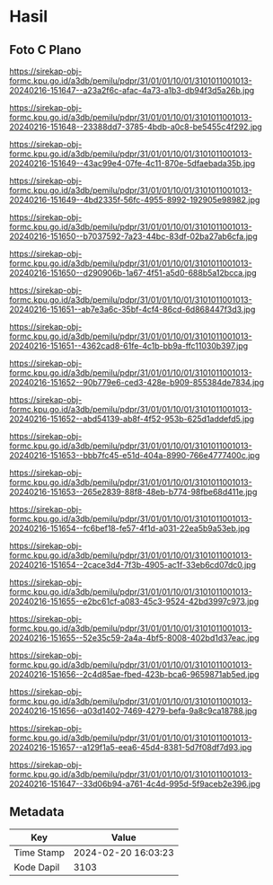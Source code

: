 # Hasil

## Foto C Plano

https://sirekap-obj-formc.kpu.go.id/a3db/pemilu/pdpr/31/01/01/10/01/3101011001013-20240216-151647--a23a2f6c-afac-4a73-a1b3-db94f3d5a26b.jpg

https://sirekap-obj-formc.kpu.go.id/a3db/pemilu/pdpr/31/01/01/10/01/3101011001013-20240216-151648--23388dd7-3785-4bdb-a0c8-be5455c4f292.jpg

https://sirekap-obj-formc.kpu.go.id/a3db/pemilu/pdpr/31/01/01/10/01/3101011001013-20240216-151649--43ac99e4-07fe-4c11-870e-5dfaebada35b.jpg

https://sirekap-obj-formc.kpu.go.id/a3db/pemilu/pdpr/31/01/01/10/01/3101011001013-20240216-151649--4bd2335f-56fc-4955-8992-192905e98982.jpg

https://sirekap-obj-formc.kpu.go.id/a3db/pemilu/pdpr/31/01/01/10/01/3101011001013-20240216-151650--b7037592-7a23-44bc-83df-02ba27ab6cfa.jpg

https://sirekap-obj-formc.kpu.go.id/a3db/pemilu/pdpr/31/01/01/10/01/3101011001013-20240216-151650--d290906b-1a67-4f51-a5d0-688b5a12bcca.jpg

https://sirekap-obj-formc.kpu.go.id/a3db/pemilu/pdpr/31/01/01/10/01/3101011001013-20240216-151651--ab7e3a6c-35bf-4cf4-86cd-6d868447f3d3.jpg

https://sirekap-obj-formc.kpu.go.id/a3db/pemilu/pdpr/31/01/01/10/01/3101011001013-20240216-151651--4362cad8-61fe-4c1b-bb9a-ffc11030b397.jpg

https://sirekap-obj-formc.kpu.go.id/a3db/pemilu/pdpr/31/01/01/10/01/3101011001013-20240216-151652--90b779e6-ced3-428e-b909-855384de7834.jpg

https://sirekap-obj-formc.kpu.go.id/a3db/pemilu/pdpr/31/01/01/10/01/3101011001013-20240216-151652--abd54139-ab8f-4f52-953b-625d1addefd5.jpg

https://sirekap-obj-formc.kpu.go.id/a3db/pemilu/pdpr/31/01/01/10/01/3101011001013-20240216-151653--bbb7fc45-e51d-404a-8990-766e4777400c.jpg

https://sirekap-obj-formc.kpu.go.id/a3db/pemilu/pdpr/31/01/01/10/01/3101011001013-20240216-151653--265e2839-88f8-48eb-b774-98fbe68d411e.jpg

https://sirekap-obj-formc.kpu.go.id/a3db/pemilu/pdpr/31/01/01/10/01/3101011001013-20240216-151654--fc6bef18-fe57-4f1d-a031-22ea5b9a53eb.jpg

https://sirekap-obj-formc.kpu.go.id/a3db/pemilu/pdpr/31/01/01/10/01/3101011001013-20240216-151654--2cace3d4-7f3b-4905-ac1f-33eb6cd07dc0.jpg

https://sirekap-obj-formc.kpu.go.id/a3db/pemilu/pdpr/31/01/01/10/01/3101011001013-20240216-151655--e2bc61cf-a083-45c3-9524-42bd3997c973.jpg

https://sirekap-obj-formc.kpu.go.id/a3db/pemilu/pdpr/31/01/01/10/01/3101011001013-20240216-151655--52e35c59-2a4a-4bf5-8008-402bd1d37eac.jpg

https://sirekap-obj-formc.kpu.go.id/a3db/pemilu/pdpr/31/01/01/10/01/3101011001013-20240216-151656--2c4d85ae-fbed-423b-bca6-9659871ab5ed.jpg

https://sirekap-obj-formc.kpu.go.id/a3db/pemilu/pdpr/31/01/01/10/01/3101011001013-20240216-151656--a03d1402-7469-4279-befa-9a8c9ca18788.jpg

https://sirekap-obj-formc.kpu.go.id/a3db/pemilu/pdpr/31/01/01/10/01/3101011001013-20240216-151657--a129f1a5-eea6-45d4-8381-5d7f08df7d93.jpg

https://sirekap-obj-formc.kpu.go.id/a3db/pemilu/pdpr/31/01/01/10/01/3101011001013-20240216-151647--33d06b94-a761-4c4d-995d-5f9aceb2e396.jpg


## Metadata

| Key        | Value               |
| ---------- | ------------------- |
| Time Stamp | 2024-02-20 16:03:23 |
| Kode Dapil | 3103                |



